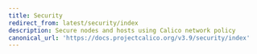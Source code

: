 ```yaml
---
title: Security
redirect_from: latest/security/index
description: Secure nodes and hosts using Calico network policy
canonical_url: 'https://docs.projectcalico.org/v3.9/security/index'
---
```

